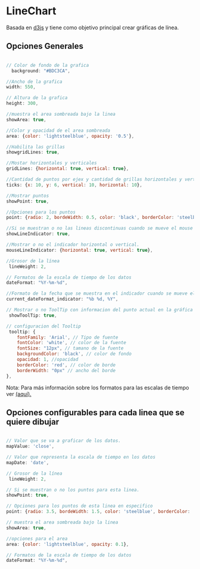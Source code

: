 LineChart
=========
Basada en [d3js](https://github.com/mbostock/d3) y tiene como objetivo principal crear gráficas de línea.

## Opciones Generales

```javascript

// Color de fondo de la grafica
  background: "#BDC3CA",

//Ancho de la grafica
width: 550,

// Altura de la grafica
height: 300,

//muestra el area sombreada bajo la linea
showArea: true,

//Color y opacidad de el area sombreada
area: {color: 'lightsteelblue', opacity: '0.5'},

//Habilita las grillas
showgridLines: true,

//Mostar horizontales y verticales
gridLines: {horizontal: true, vertical: true},

//Cantidad de puntos por ejex y cantidad de grillas horizontales y verticales
ticks: {x: 10, y: 6, vertical: 10, horizontal: 10},

//Mostrar puntos
showPoint: true,

//Opciones para los puntos
point: {radio: 2, bordeWidth: 0.5, color: 'black', borderColor: 'steelblue'},

//Si se muestran o no las lineas discontinuas cuando se mueve el mouse
showLineIndicator: true,

//Mostrar o no el indicador horizontal o vertical.
mouseLineIndicator: {horizontal: true, vertical: true},

//Grosor de la línea
 lineWeight: 2,

// Formatos de la escala de tiempo de los datos
dateFormat: "%Y-%m-%d",

//Formato de la fecha que se muestra en el indicador cuando se mueve el mouse
current_dateFormat_indicator: "%b %d, %Y",

// Mostrar o no ToolTip con informacion del punto actual en la gráfica
 showToolTip: true,

// configuracion del Tooltip
 tooltip: {
    fontFamily: 'Arial', // Tipo de fuente
    fontColor: 'white', // color de la fuente
    fontSize: "12px", // tamano de la fuente
    backgroundColor: 'black', // color de fondo
    opacidad: 1, //opacidad
    borderColor: 'red', // color de borde
    borderWidth: "0px" // ancho del borde
},
```

Nota: Para más información sobre los formatos para las escalas de tiempo ver [(aquí).](https://github.com/mbostock/d3/wiki/Time-Formatting#format)


## Opciones configurables para cada linea que se quiere dibujar
```javascript

// Valor que se va a graficar de los datos.
mapValue: 'close',

// Valor que representa la escala de tiempo en los datos
mapDate: 'date',

// Grosor de la línea
 lineWeight: 2,

// Si se muestran o no los puntos para esta linea.
showPoint: true,

// Opciones para los puntos de esta linea en especifico
point: {radio: 3.5, bordeWidth: 1.5, color: 'steelblue', borderColor: 'white'},

// muestra el area sombreada bajo la linea
showArea: true,

//opciones para el area
area: {color: 'lightsteelblue', opacity: 0.1},

// Formatos de la escala de tiempo de los datos
dateFormat: "%Y-%m-%d",

```



